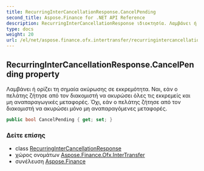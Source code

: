 ```yaml
---
title: RecurringInterCancellationResponse.CancelPending
second_title: Aspose.Finance for .NET API Reference
description: RecurringInterCancellationResponse ιδιοκτησία. Λαμβάνει ή ορίζει τη σημαία ακύρωσης σε εκκρεμότητα. Ναι εάν ο πελάτης ζήτησε από τον διακομιστή να ακυρώσει όλες τις εκκρεμείς και μη αναπαραγωγικές μεταφορές. Όχι εάν ο πελάτης ζήτησε από τον διακομιστή να ακυρώσει μόνο μη αναπαραγόμενες μεταφορές.
type: docs
weight: 20
url: /el/net/aspose.finance.ofx.intertransfer/recurringintercancellationresponse/cancelpending/
---
```

## RecurringInterCancellationResponse.CancelPending property

Λαμβάνει ή ορίζει τη σημαία ακύρωσης σε εκκρεμότητα. Ναι, εάν ο πελάτης ζήτησε από τον διακομιστή να ακυρώσει όλες τις εκκρεμείς και μη αναπαραγωγικές μεταφορές. Όχι, εάν ο πελάτης ζήτησε από τον διακομιστή να ακυρώσει μόνο μη αναπαραγόμενες μεταφορές.

```csharp
public bool CancelPending { get; set; }
```

### Δείτε επίσης

* class [RecurringInterCancellationResponse](../)
* χώρος ονομάτων [Aspose.Finance.Ofx.InterTransfer](../../recurringintercancellationresponse/)
* συνέλευση [Aspose.Finance](../../../)


